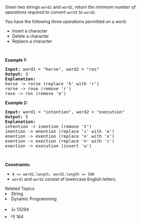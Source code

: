 <p>Given two strings <code>word1</code> and <code>word2</code>, return <em>the minimum number of operations required to convert <code>word1</code> to <code>word2</code></em>.</p>

<p>You have the following three operations permitted on a word:</p>

<ul> 
 <li>Insert a character</li> 
 <li>Delete a character</li> 
 <li>Replace a character</li> 
</ul>

<p>&nbsp;</p> 
<p><strong class="example">Example 1:</strong></p>

<pre>
<strong>Input:</strong> word1 = "horse", word2 = "ros"
<strong>Output:</strong> 3
<strong>Explanation:</strong> 
horse -&gt; rorse (replace 'h' with 'r')
rorse -&gt; rose (remove 'r')
rose -&gt; ros (remove 'e')
</pre>

<p><strong class="example">Example 2:</strong></p>

<pre>
<strong>Input:</strong> word1 = "intention", word2 = "execution"
<strong>Output:</strong> 5
<strong>Explanation:</strong> 
intention -&gt; inention (remove 't')
inention -&gt; enention (replace 'i' with 'e')
enention -&gt; exention (replace 'n' with 'x')
exention -&gt; exection (replace 'n' with 'c')
exection -&gt; execution (insert 'u')
</pre>

<p>&nbsp;</p> 
<p><strong>Constraints:</strong></p>

<ul> 
 <li><code>0 &lt;= word1.length, word2.length &lt;= 500</code></li> 
 <li><code>word1</code> and <code>word2</code> consist of lowercase English letters.</li> 
</ul>

<div><div>Related Topics</div><div><li>String</li><li>Dynamic Programming</li></div></div><br><div><li>👍 13294</li><li>👎 164</li></div>